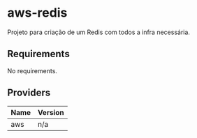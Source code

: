 # aws-redis

Projeto para criação de um Redis com todos a infra necessária.

## Requirements

No requirements.

## Providers

| Name | Version |
|------|---------|
| aws | n/a |